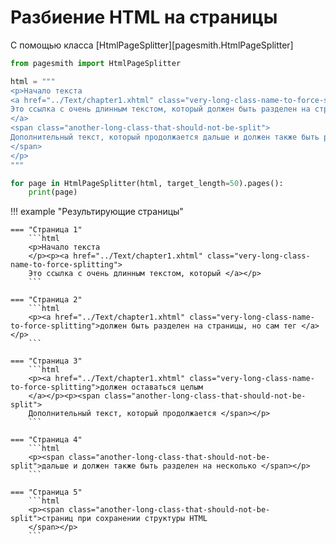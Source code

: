 
# Разбиение HTML на страницы

С помощью класса [HtmlPageSplitter][pagesmith.HtmlPageSplitter]

```python
from pagesmith import HtmlPageSplitter

html = """
<p>Начало текста
<a href="../Text/chapter1.xhtml" class="very-long-class-name-to-force-splitting">
Это ссылка с очень длинным текстом, который должен быть разделен на страницы, но сам тег должен оставаться целым
</a>
<span class="another-long-class-that-should-not-be-split">
Дополнительный текст, который продолжается дальше и должен также быть разделен на несколько страниц при сохранении структуры HTML
</span>
</p>
"""

for page in HtmlPageSplitter(html, target_length=50).pages():
    print(page)
```

!!! example "Результирующие страницы"

    === "Страница 1"
        ```html
        <p>Начало текста
        </p><p><a href="../Text/chapter1.xhtml" class="very-long-class-name-to-force-splitting">
        Это ссылка с очень длинным текстом, который </a></p>
        ```

    === "Страница 2"
        ```html
        <p><a href="../Text/chapter1.xhtml" class="very-long-class-name-to-force-splitting">должен быть разделен на страницы, но сам тег </a></p>
        ```

    === "Страница 3"
        ```html
        <p><a href="../Text/chapter1.xhtml" class="very-long-class-name-to-force-splitting">должен оставаться целым
        </a></p><p><span class="another-long-class-that-should-not-be-split">
        Дополнительный текст, который продолжается </span></p>
        ```

    === "Страница 4"
        ```html
        <p><span class="another-long-class-that-should-not-be-split">дальше и должен также быть разделен на несколько </span></p>
        ```

    === "Страница 5"
        ```html
        <p><span class="another-long-class-that-should-not-be-split">страниц при сохранении структуры HTML
        </span></p>
        ```
